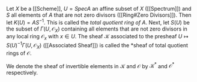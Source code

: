 Let $X$ be a [[Scheme]], $U=Spec A$ an affine subset of $X$ ([[Spectrum]]) and $S$ all elements of $A$ that are not zero divisors ([[Ring#Zero Divisors]]). Then let $K(U) = AS^{-1}$. This is called the *total quotient ring of $A$*.
Next, let $S(U)$ be the subset of $\Gamma(U,\mathcal{O}_X)$ containing all elements that are not zero divisors in any local ring $\mathcal{O}_x$ with $x\in U$.
The sheaf $\mathcal{K}$ associated to the presheaf $U\mapsto S(U)^{-1}\Gamma(U,\mathcal{O}_X)$ ([[Associated Sheaf]]) is called the *sheaf of total quotient rings of $\mathcal{O}$.

We denote the sheaf of invertible elements in $\mathcal{K}$ and $\mathcal{O}$ by $\mathcal{K}^*$ and $\mathcal{O}^*$ respectively.